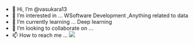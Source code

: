 - 👋 Hi, I’m @vasukara13
- 👀 I’m interested in ... WSoftware Development ,Anything related to data
- 🌱 I’m currently learning ... Deep learning
- 💞️ I’m looking to collaborate on ...
- 📫 How to reach me ...
![](https://komarev.com/ghpvc/?username=your-github-username)
<!---
vasukara13/vasukara13 is a ✨ special ✨ repository because its `README.md` (this file) appears on your GitHub profile.
You can click the Preview link to take a look at your changes.
--->
